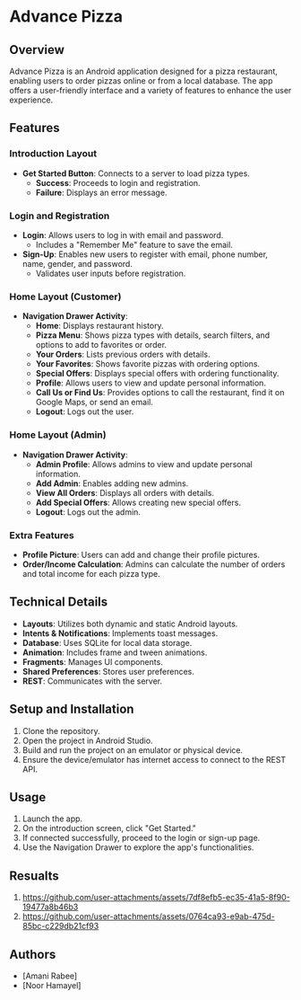 # Advance Pizza

## Overview
Advance Pizza is an Android application designed for a pizza restaurant, enabling users to order pizzas online or from a local database. The app offers a user-friendly interface and a variety of features to enhance the user experience.

## Features

### Introduction Layout
- **Get Started Button**: Connects to a server to load pizza types.
  - **Success**: Proceeds to login and registration.
  - **Failure**: Displays an error message.

### Login and Registration
- **Login**: Allows users to log in with email and password.
  - Includes a "Remember Me" feature to save the email.
- **Sign-Up**: Enables new users to register with email, phone number, name, gender, and password.
  - Validates user inputs before registration.

### Home Layout (Customer)
- **Navigation Drawer Activity**:
  - **Home**: Displays restaurant history.
  - **Pizza Menu**: Shows pizza types with details, search filters, and options to add to favorites or order.
  - **Your Orders**: Lists previous orders with details.
  - **Your Favorites**: Shows favorite pizzas with ordering options.
  - **Special Offers**: Displays special offers with ordering functionality.
  - **Profile**: Allows users to view and update personal information.
  - **Call Us or Find Us**: Provides options to call the restaurant, find it on Google Maps, or send an email.
  - **Logout**: Logs out the user.

### Home Layout (Admin)
- **Navigation Drawer Activity**:
  - **Admin Profile**: Allows admins to view and update personal information.
  - **Add Admin**: Enables adding new admins.
  - **View All Orders**: Displays all orders with details.
  - **Add Special Offers**: Allows creating new special offers.
  - **Logout**: Logs out the admin.

### Extra Features
- **Profile Picture**: Users can add and change their profile pictures.
- **Order/Income Calculation**: Admins can calculate the number of orders and total income for each pizza type.

## Technical Details
- **Layouts**: Utilizes both dynamic and static Android layouts.
- **Intents & Notifications**: Implements toast messages.
- **Database**: Uses SQLite for local data storage.
- **Animation**: Includes frame and tween animations.
- **Fragments**: Manages UI components.
- **Shared Preferences**: Stores user preferences.
- **REST**: Communicates with the server.

## Setup and Installation
1. Clone the repository.
2. Open the project in Android Studio.
3. Build and run the project on an emulator or physical device.
4. Ensure the device/emulator has internet access to connect to the REST API.

## Usage
1. Launch the app.
2. On the introduction screen, click "Get Started."
3. If connected successfully, proceed to the login or sign-up page.
4. Use the Navigation Drawer to explore the app's functionalities.
   
## Resualts 

1. https://github.com/user-attachments/assets/7df8efb5-ec35-41a5-8f90-19477a8b46b3
2. https://github.com/user-attachments/assets/0764ca93-e9ab-475d-85bc-c229db21cf93





## Authors
- [Amani Rabee]
- [Noor Hamayel]



